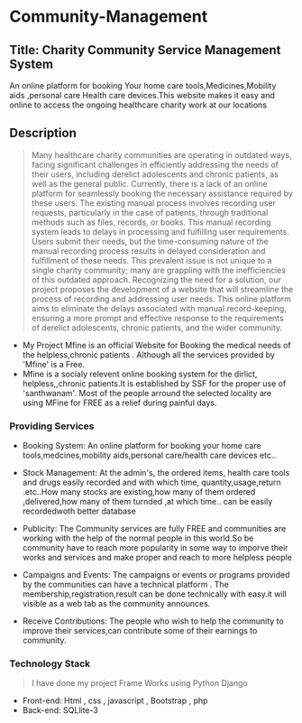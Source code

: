 # Community-Management
## Title: Charity Community Service Management System
An online platform for booking Your home care tools,Medicines,Mobility aids ,personal care Health care devices.This website makes it easy and online to access the ongoing healthcare charity work at our locations 
## Description

>Many healthcare charity communities are operating in outdated ways, facing significant challenges in efficiently addressing the needs of their users, including derelict adolescents and chronic patients, as well as the general public. Currently, there is a lack of an online platform for seamlessly booking the necessary assistance required by these users.
The existing manual process involves recording user requests, particularly in the case of patients, through traditional methods such as files, records, or books. This manual recording system leads to delays in processing and fulfilling user requirements. Users submit their needs, but the time-consuming nature of the manual recording process results in delayed consideration and fulfillment of these needs.
This prevalent issue is not unique to a single charity community; many are grappling with the inefficiencies of this outdated approach. Recognizing the need for a solution, our project proposes the development of a website that will streamline the process of recording and addressing user needs. This online platform aims to eliminate the delays associated with manual record-keeping, ensuring a more prompt and effective response to the requirements of derelict adolescents, chronic patients, and the wider community.
>
  - My Project  Mfine is an official Website for Booking the medical needs of the helpless,chronic patients . Although all the services provided by 'Mfine' is a Free.
  - Mfine is a socialy relevent online booking system for the dirlict, helpless,,chronic patients.It is established by SSF for the proper use of 'santhwanam'. Most of the people arround the selected locality are using MFine for FREE as a relief during painful days.
>
### Providing Services

- Booking System:  An online platform for booking your home care tools,medcines,mobility aids,personal care/health care devices etc..
- Stock Management: At the admin's, the ordered items, health care tools and drugs easily recorded and with which time, quantity,usage,return .etc..How many stocks are existing,how many of them ordered ,delivered,how many of them turnded ,at which time.. can be easily recordedwoth better database
  
- Publicity:
    The Community services are fully FREE and communities are working with the help of the normal people in this           world.So be community have to reach more popularity in some way to imporve their works and services and make           proper and reach to more helpless people

- Campaigns and Events:
    The campaigns or events or programs provided by the communities can have a technical platform .
    The membership,registration,result can be done technically with easy.it will visible as a web tab as the community     announces.

- Receive Contributions:
    The people who wish to help the community to improve their services,can contribute some of their earnings to           community.

### Technology Stack
>I have done my project Frame Works using Python Django 
>
- Front-end:  Html , css , javascript , Bootstrap , php
- Back-end:  SQLlite-3
